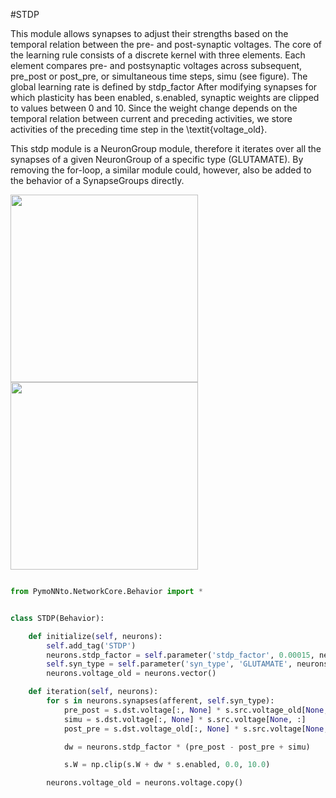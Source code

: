 #STDP

This module allows synapses to adjust their strengths based on the temporal relation between the pre- and post-synaptic voltages.
The core of the learning rule consists of a discrete kernel with three elements.
Each element compares pre- and postsynaptic voltages across subsequent, pre_post or post_pre, or simultaneous time steps, simu (see figure).
The global learning rate is defined by stdp_factor
After modifying synapses for which plasticity has been enabled, s.enabled, synaptic weights are clipped to values between 0 and 10.
Since the weight change depends on the temporal relation between current and preceding activities, we store activities of the preceding time step in the \textit{voltage\_old}.

This stdp module is a NeuronGroup module, therefore it iterates over all the synapses of a given NeuronGroup of a specific type (GLUTAMATE).
By removing the for-loop, a similar module could, however, also be added to the behavior of a SynapseGroups directly. 

<img width="300" src="https://raw.githubusercontent.com/trieschlab/PymoNNto/Images/STDP_beh.png"><img width="300" src="https://raw.githubusercontent.com/trieschlab/PymoNNto/Images/STDP_vg.png"><br>

```python

from PymoNNto.NetworkCore.Behavior import *


class STDP(Behavior):

    def initialize(self, neurons):
        self.add_tag('STDP')
        neurons.stdp_factor = self.parameter('stdp_factor', 0.00015, neurons)
        self.syn_type = self.parameter('syn_type', 'GLUTAMATE', neurons)
        neurons.voltage_old = neurons.vector()

    def iteration(self, neurons):
        for s in neurons.synapses(afferent, self.syn_type):
            pre_post = s.dst.voltage[:, None] * s.src.voltage_old[None, :]
            simu = s.dst.voltage[:, None] * s.src.voltage[None, :]
            post_pre = s.dst.voltage_old[:, None] * s.src.voltage[None, :]

            dw = neurons.stdp_factor * (pre_post - post_pre + simu)

            s.W = np.clip(s.W + dw * s.enabled, 0.0, 10.0)

        neurons.voltage_old = neurons.voltage.copy()


```